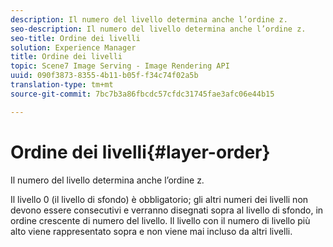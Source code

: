 ```yaml
---
description: Il numero del livello determina anche l’ordine z.
seo-description: Il numero del livello determina anche l’ordine z.
seo-title: Ordine dei livelli
solution: Experience Manager
title: Ordine dei livelli
topic: Scene7 Image Serving - Image Rendering API
uuid: 090f3873-8355-4b11-b05f-f34c74f02a5b
translation-type: tm+mt
source-git-commit: 7bc7b3a86fbcdc57cfdc31745fae3afc06e44b15

---
```



# Ordine dei livelli{#layer-order}

Il numero del livello determina anche l’ordine z.

Il livello 0 (il livello di sfondo) è obbligatorio; gli altri numeri dei livelli non devono essere consecutivi e verranno disegnati sopra al livello di sfondo, in ordine crescente di numero del livello. Il livello con il numero di livello più alto viene rappresentato sopra e non viene mai incluso da altri livelli.
